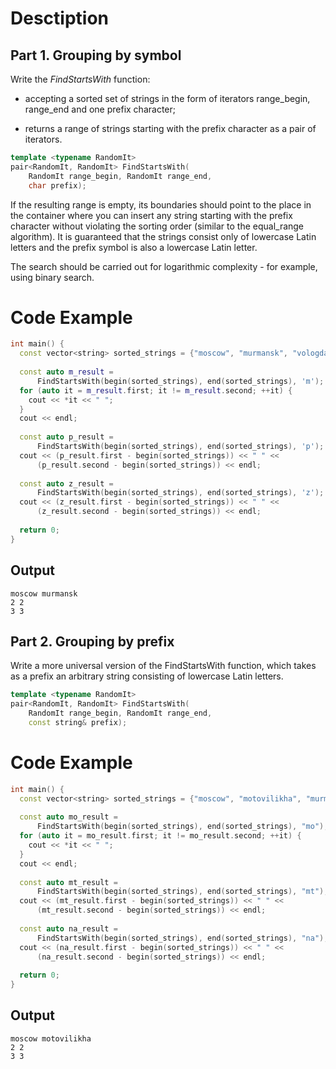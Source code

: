 # Desctiption

## Part 1. Grouping by symbol

Write the *FindStartsWith* function:

 - accepting a sorted set of strings in the form of iterators range_begin, range_end and one prefix character;

 - returns a range of strings starting with the prefix character as a pair of iterators.

```c++
template <typename RandomIt>
pair<RandomIt, RandomIt> FindStartsWith(
    RandomIt range_begin, RandomIt range_end,
    char prefix);
```

If the resulting range is empty, its boundaries should point to the place in the container where you can insert any string starting with the prefix character without violating the sorting order (similar to the equal_range algorithm). It is guaranteed that the strings consist only of lowercase Latin letters and the prefix symbol is also a lowercase Latin letter.

The search should be carried out for logarithmic complexity - for example, using binary search.

# Code Example

```c++
int main() {
  const vector<string> sorted_strings = {"moscow", "murmansk", "vologda"};
  
  const auto m_result =
      FindStartsWith(begin(sorted_strings), end(sorted_strings), 'm');
  for (auto it = m_result.first; it != m_result.second; ++it) {
    cout << *it << " ";
  }
  cout << endl;
  
  const auto p_result =
      FindStartsWith(begin(sorted_strings), end(sorted_strings), 'p');
  cout << (p_result.first - begin(sorted_strings)) << " " <<
      (p_result.second - begin(sorted_strings)) << endl;
  
  const auto z_result =
      FindStartsWith(begin(sorted_strings), end(sorted_strings), 'z');
  cout << (z_result.first - begin(sorted_strings)) << " " <<
      (z_result.second - begin(sorted_strings)) << endl;
  
  return 0;
}
```

## Output

```
moscow murmansk
2 2
3 3
```

## Part 2. Grouping by prefix

Write a more universal version of the FindStartsWith function, which takes as a prefix an arbitrary string consisting of lowercase Latin letters.

```c++
template <typename RandomIt>
pair<RandomIt, RandomIt> FindStartsWith(
    RandomIt range_begin, RandomIt range_end,
    const string& prefix);
```

# Code Example

```c++
int main() {
  const vector<string> sorted_strings = {"moscow", "motovilikha", "murmansk"};
  
  const auto mo_result =
      FindStartsWith(begin(sorted_strings), end(sorted_strings), "mo");
  for (auto it = mo_result.first; it != mo_result.second; ++it) {
    cout << *it << " ";
  }
  cout << endl;
  
  const auto mt_result =
      FindStartsWith(begin(sorted_strings), end(sorted_strings), "mt");
  cout << (mt_result.first - begin(sorted_strings)) << " " <<
      (mt_result.second - begin(sorted_strings)) << endl;
  
  const auto na_result =
      FindStartsWith(begin(sorted_strings), end(sorted_strings), "na");
  cout << (na_result.first - begin(sorted_strings)) << " " <<
      (na_result.second - begin(sorted_strings)) << endl;
  
  return 0;
}
```

## Output

```
moscow motovilikha
2 2
3 3
```